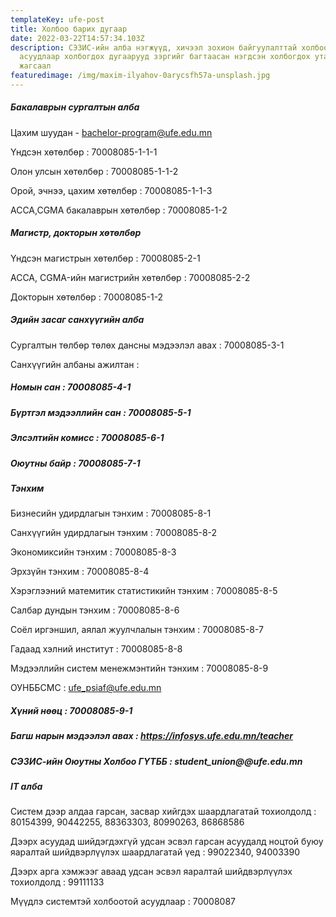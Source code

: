 ```yaml
---
templateKey: ufe-post
title: Холбоо барих дугаар
date: 2022-03-22T14:57:34.103Z
description: СЭЗИС-ийн алба нэгжүүд, хичээл зохион байгуулалттай холбоотой
  асуудлаар холбогдох дугаарууд зэргийг багтаасан нэгдсэн холбогдох утасны
  жагсаал
featuredimage: /img/maxim-ilyahov-0arycsfh57a-unsplash.jpg
---
```

##### Бакалаврын сургалтын алба

Цахим шуудан - bachelor-program@ufe.edu.mn

Үндсэн хөтөлбөр : 70008085-1-1-1

Олон улсын хөтөлбөр : 70008085-1-1-2

Орой, эчнээ, цахим хөтөлбөр : 70008085-1-1-3

АССА,СGMA бакалаврын хөтөлбөр : 70008085-1-2

##### Магистр, докторын хөтөлбөр

Үндсэн магистрын хөтөлбөр : 70008085-2-1

АССА, CGMA-ийн магистрийн хөтөлбөр : 70008085-2-2

Докторын хөтөлбөр : 70008085-1-2

##### Эдийн засаг санхүүгийн алба 

Сургалтын төлбөр төлөх дансны мэдээлэл авах : 70008085-3-1

Санхүүгийн албаны ажилтан : 

##### Номын сан : 70008085-4-1

##### Бүртгэл мэдээллийн сан : 70008085-5-1

##### Элсэлтийн комисс : 70008085-6-1

##### Оюутны байр : 70008085-7-1

##### Тэнхим

Бизнесийн удирдлагын тэнхим : 70008085-8-1

Санхүүгийн удирдлагын тэнхим : 70008085-8-2

Экономиксийн тэнхим : 70008085-8-3

Эрхзүйн тэнхим : 70008085-8-4

Хэрэглээний матемитик статистикийн тэнхим : 70008085-8-5

Салбар дундын тэнхим : 70008085-8-6

Соёл иргэншил, аялал жуулчлалын тэнхим : 70008085-8-7

Гадаад хэлний институт : 70008085-8-8

Мэдээллийн систем менежмэнтийн тэнхим : 70008085-8-9

ОУНББСМС : ufe_psiaf@ufe.edu.mn

##### Хүний нөөц : 70008085-9-1

##### Багш нарын мэдээлэл авах : <https://infosys.ufe.edu.mn/teacher>

##### СЭЗИС-ийн Оюутны Холбоо ГҮТББ : student_union@@ufe.edu.mn

##### IT алба 

Систем дээр алдаа гарсан, засвар хийгдэх шаардлагатай тохиолдолд : 80154399, 90442255, 88363303, 80990263, 86868586

Дээрх асуудад шийдэгдэхгүй удсан эсвэл гарсан асуудалд ноцтой буюу яаралтай шийдвэрлүүлэх шаардлагатай үед : 99022340, 94003390

Дээрх арга хэмжээг аваад удсан эсвэл яаралтай шийдвэрлүүлэх тохиолдолд : 99111133

Мүүдлэ системтэй холбоотой асуудлаар : 70008087
